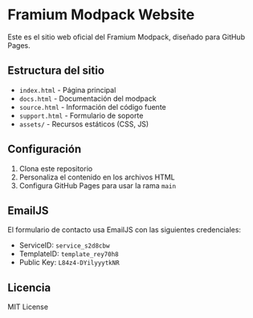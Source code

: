 # Framium Modpack Website

Este es el sitio web oficial del Framium Modpack, diseñado para GitHub Pages.

## Estructura del sitio

- `index.html` - Página principal
- `docs.html` - Documentación del modpack
- `source.html` - Información del código fuente
- `support.html` - Formulario de soporte
- `assets/` - Recursos estáticos (CSS, JS)

## Configuración

1. Clona este repositorio
2. Personaliza el contenido en los archivos HTML
3. Configura GitHub Pages para usar la rama `main`

## EmailJS

El formulario de contacto usa EmailJS con las siguientes credenciales:
- ServiceID: `service_s2d8cbw`
- TemplateID: `template_rey70h8`
- Public Key: `L84z4-DYilyyytkNR`

## Licencia

MIT License